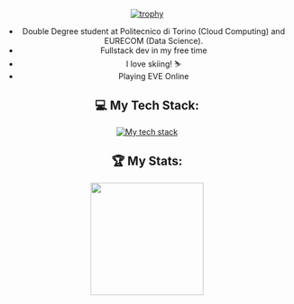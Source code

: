 <div align="center">

<p>

  [![trophy](https://github-profile-trophy.vercel.app/?username=maestro-zacht&title=-Followers,-Reviews&theme=discord)](https://github.com/ryo-ma/github-profile-trophy)

<p/>

<div/>
  
- Double Degree student at Politecnico di Torino (Cloud Computing) and EURECOM (Data Science).
- Fullstack dev in my free time
- I love skiing! :skier:
- Playing EVE Online

<div align="center">

## 💻 My Tech Stack:

[![My tech stack](https://skillicons.dev/icons?i=latex,matlab,anaconda,bash,rust,c,cpp,py,java,js,nodejs,jquery,css,html,bootstrap,react,django,flask,graphql,docker,kubernetes,openstack,gcp,elasticsearch,git,grafana,mongodb,mysql,postgres,redis)](https://skillicons.dev)
  
## 🏆 My Stats:

  <p>
    <img height=200 src="https://github-readme-stats.vercel.app/api/top-langs/?username=maestro-zacht&layout=compact&theme=dark" />
  </p>

<div/>



<!--
**Maestro-Zacht/Maestro-Zacht** is a ✨ _special_ ✨ repository because its `README.md` (this file) appears on your GitHub profile.

Here are some ideas to get you started:

- 🔭 I’m currently working on ...
- 🌱 I’m currently learning ...
- 👯 I’m looking to collaborate on ...
- 🤔 I’m looking for help with ...
- 💬 Ask me about ...
- 📫 How to reach me: ...
- 😄 Pronouns: ...
- ⚡ Fun fact: ...
-->
